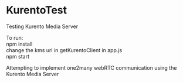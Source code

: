 # KurentoTest
Testing Kurento Media Server

To run:  
npm install  
change the kms url in getKurentoClient in app.js  
npm start  

Attempting to implement one2many webRTC communication using the Kurento Media Server
